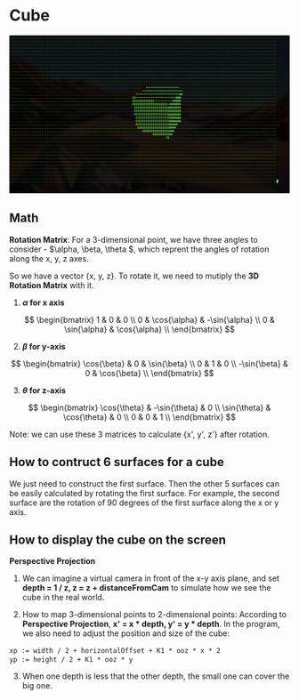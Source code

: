 # Cube

![Cube](cube.png)

## Math
**Rotation Matrix**:
For a 3-dimensional point, we have three angles to consider - $\alpha, \beta, \theta $, which reprent the angles of rotation along the x, y, z axes.

So we have a vector {x, y, z}. To rotate it, we need to mutiply the **3D Rotation Matrix** with it.

1. **$\alpha$ for x axis**

$$
\begin{bmatrix}
1 & 0 & 0 \\
0 & \cos{\alpha} & -\sin{\alpha} \\
0 & \sin{\alpha} & \cos{\alpha} \\
\end{bmatrix}
$$

2. **$\beta$ for y-axis**

$$
\begin{bmatrix}
\cos{\beta} & 0 & \sin{\beta} \\
0 & 1 & 0 \\
-\sin{\beta} & 0 & \cos{\beta} \\
\end{bmatrix}
$$

3. **$\theta$ for z-axis**

$$
\begin{bmatrix}
\cos{\theta} & -\sin{\theta} & 0 \\
\sin{\theta} & \cos{\theta} & 0 \\
0 & 0 & 1 \\
\end{bmatrix}
$$

Note: we can use these 3 matrices to calculate {x', y', z'} after rotation.

## How to contruct 6 surfaces for a cube
We just need to construct the first surface. Then the other 5 surfaces can be easily calculated by rotating the first surface. For example, the second surface are the rotation of 90 degrees of the first surface along the x or y axis.

## How to display the cube on the screen
**Perspective Projection**

1. We can imagine a virtual camera in front of the x-y axis plane, and set **depth = 1 / z, z = z + distanceFromCam** to simulate how we see the cube in the real world.

2. How to map 3-dimensional points to 2-dimensional points:
According to **Perspective Projection**, **x' = x * depth, y' = y * depth**. In the program, we also need to adjust the position and size of the cube:
```
xp := width / 2 + horizontalOffset + K1 * ooz * x * 2
yp := height / 2 + K1 * ooz * y
```
3. When one depth is less that the other depth, the small one can cover the big one.

